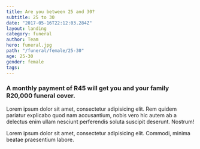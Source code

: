 ```yaml
---
title: Are you between 25 and 30?
subtitle: 25 to 30
date: "2017-05-16T22:12:03.284Z"
layout: landing
category: funeral
author: Team
hero: funeral.jpg
path: "/funeral/female/25-30"
age: 25-30
gender: female
tags:
---
```


### A monthly payment of <span class="green">R45</span> will get you and your family <span class="green">R20,000</span> funeral cover.

Lorem ipsum dolor sit amet, consectetur adipisicing elit. Rem quidem pariatur explicabo quod nam accusantium, nobis vero hic autem ab a delectus enim ullam nesciunt perferendis soluta suscipit deserunt. Nostrum!

Lorem ipsum dolor sit amet, consectetur adipisicing elit. Commodi, minima beatae praesentium labore.
